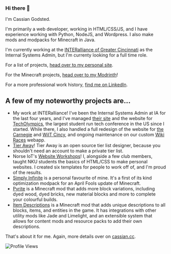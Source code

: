 ### Hi there 👋

I'm Cassian Godsted. 

I'm primarily a web developer, working in HTML/CSS/JS, and I have experience working with Python, NodeJS, and Wordpress. I also make mods and modpacks for Minecraft in Java.

I'm currently working at the [INTERalliance of Greater Cincinnati](https://interalliance.org) as the Internal Systems Admin, but I'm currenty looking for a full time role.

For a list of projects, [head over to my personal site](https://cassian.cc).

For the Minecraft projects, [head over to my Modrinth](https://modrinth.com/user/Cassian)!

For a more professional work history, [find me on LinkedIn](https://www.linkedin.com/in/cassiancc).

## A few of my noteworthy projects are...

- My work at INTERalliance! I've been the Internal Systems Admin at IA for the last four years, and I've managed [their site](https://interalliance.org) and the website for [TechOlympics](https://techolympics.org), the largest student run tech conference in the US since I started. While there, I also handled a full redesign of the website for [the Carnegie](https://thecarnegie.com) and [WiIT Cincy](https://wiitcincy.interalliance.org), and ongoing maintenance on our custom [Wiki Races](https://github.com/INTERallianceGC/WikiRaces) webapp.
- [Tier Away](https://tieraway.godsted.com)! Tier Away is an open source tier list designer, because you shouldn't need an account to make a private tier list.
- Norse IoT's [Website Workshops](http://norseiot.club/projects/)! I, alongside a few club members, taught NKU students the basics of HTML/CSS to make personal websites. I created six templates for people to work off of, and I'm proud of the results.
- [Simply Infinite](https://modrinth.com/modpack/simply-infinite) is a personal favourite of mine. It's a first of its kind optimization modpack for an April Fools update of Minecraft.
- [Pyrite](https://modrinth.com/mod/pyrite) is a Minecraft mod that adds more block variations, including dyed wood, dyed bricks, new material blocks and more to complete your colourful builds.
- [Item Descriptions](https://modrinth.com/mod/item-descriptions) is a Minecraft mod that adds unique descriptions to all blocks, items, and entities in the game. It has integrations with other utility mods like Jade and Limelight, and an extensible system that allows for content mods and resource packs to add their own descriptions.


That's about it for me. Again, more details over on [cassian.cc](https://cassian.cc).

![Profile Views](https://komarev.com/ghpvc/?username=cassiancc)
<!-- 
Here are some ideas to get you started:

- 🔭 I’m currently working on ...
- 🌱 I’m currently learning ...
- 👯 I’m looking to collaborate on ...
- 🤔 I’m looking for help with ...
- 💬 Ask me about ...
- 📫 How to reach me: ...
- 😄 Pronouns: ...
- ⚡ Fun fact: ...
-->
